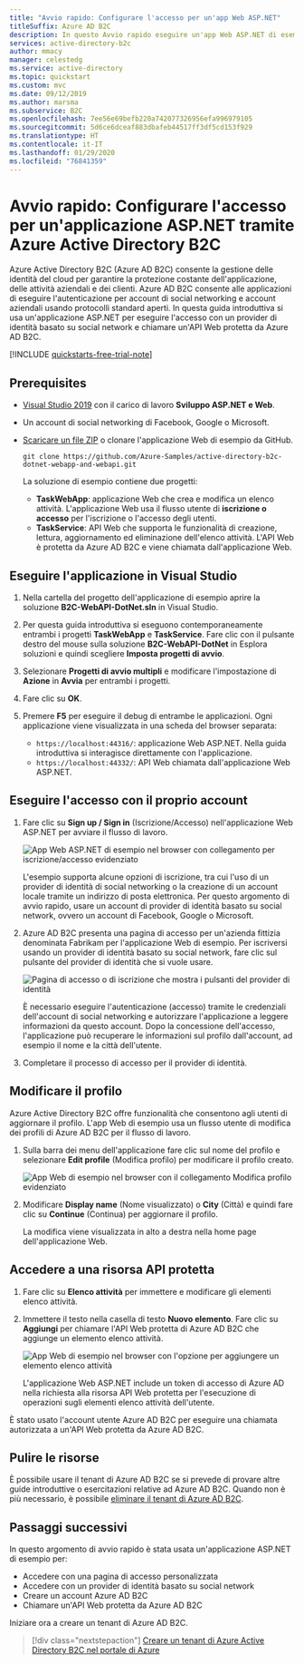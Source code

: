 ```yaml
---
title: "Avvio rapido: Configurare l'accesso per un'app Web ASP.NET"
titleSuffix: Azure AD B2C
description: In questo Avvio rapido eseguire un'app Web ASP.NET di esempio che usa Azure Active Directory B2C per consentire l'accesso all'account.
services: active-directory-b2c
author: mmacy
manager: celestedg
ms.service: active-directory
ms.topic: quickstart
ms.custom: mvc
ms.date: 09/12/2019
ms.author: marsma
ms.subservice: B2C
ms.openlocfilehash: 7ee56e69befb220a742077326956efa996979105
ms.sourcegitcommit: 5d6ce6dceaf883dbafeb44517ff3df5cd153f929
ms.translationtype: HT
ms.contentlocale: it-IT
ms.lasthandoff: 01/29/2020
ms.locfileid: "76841359"
---
```

# <a name="quickstart-set-up-sign-in-for-an-aspnet-application-using-azure-active-directory-b2c"></a>Avvio rapido: Configurare l'accesso per un'applicazione ASP.NET tramite Azure Active Directory B2C

Azure Active Directory B2C (Azure AD B2C) consente la gestione delle identità del cloud per garantire la protezione costante dell'applicazione, delle attività aziendali e dei clienti. Azure AD B2C consente alle applicazioni di eseguire l'autenticazione per account di social networking e account aziendali usando protocolli standard aperti. In questa guida introduttiva si usa un'applicazione ASP.NET per eseguire l'accesso con un provider di identità basato su social network e chiamare un'API Web protetta da Azure AD B2C.

[!INCLUDE [quickstarts-free-trial-note](../../includes/quickstarts-free-trial-note.md)]

## <a name="prerequisites"></a>Prerequisites

- [Visual Studio 2019](https://www.visualstudio.com/downloads/) con il carico di lavoro **Sviluppo ASP.NET e Web**.
- Un account di social networking di Facebook, Google o Microsoft.
- [Scaricare un file ZIP](https://github.com/Azure-Samples/active-directory-b2c-dotnet-webapp-and-webapi/archive/master.zip) o clonare l'applicazione Web di esempio da GitHub.

    ```
    git clone https://github.com/Azure-Samples/active-directory-b2c-dotnet-webapp-and-webapi.git
    ```

    La soluzione di esempio contiene due progetti:

    - **TaskWebApp**: applicazione Web che crea e modifica un elenco attività. L'applicazione Web usa il flusso utente di **iscrizione o accesso** per l'iscrizione o l'accesso degli utenti.
    - **TaskService**: API Web che supporta le funzionalità di creazione, lettura, aggiornamento ed eliminazione dell'elenco attività. L'API Web è protetta da Azure AD B2C e viene chiamata dall'applicazione Web.

## <a name="run-the-application-in-visual-studio"></a>Eseguire l'applicazione in Visual Studio

1. Nella cartella del progetto dell'applicazione di esempio aprire la soluzione **B2C-WebAPI-DotNet.sln** in Visual Studio.
2. Per questa guida introduttiva si eseguono contemporaneamente entrambi i progetti **TaskWebApp** e **TaskService**. Fare clic con il pulsante destro del mouse sulla soluzione **B2C-WebAPI-DotNet** in Esplora soluzioni e quindi scegliere **Imposta progetti di avvio**.
3. Selezionare **Progetti di avvio multipli** e modificare l'impostazione di **Azione** in **Avvia** per entrambi i progetti.
4. Fare clic su **OK**.
5. Premere **F5** per eseguire il debug di entrambe le applicazioni. Ogni applicazione viene visualizzata in una scheda del browser separata:

    - `https://localhost:44316/`: applicazione Web ASP.NET. Nella guida introduttiva si interagisce direttamente con l'applicazione.
    - `https://localhost:44332/`: API Web chiamata dall'applicazione Web ASP.NET.

## <a name="sign-in-using-your-account"></a>Eseguire l'accesso con il proprio account

1. Fare clic su **Sign up / Sign in** (Iscrizione/Accesso) nell'applicazione Web ASP.NET per avviare il flusso di lavoro.

    ![App Web ASP.NET di esempio nel browser con collegamento per iscrizione/accesso evidenziato](./media/quickstart-web-app-dotnet/web-app-sign-in.png)

    L'esempio supporta alcune opzioni di iscrizione, tra cui l'uso di un provider di identità di social networking o la creazione di un account locale tramite un indirizzo di posta elettronica. Per questo argomento di avvio rapido, usare un account di provider di identità basato su social network, ovvero un account di Facebook, Google o Microsoft.

2. Azure AD B2C presenta una pagina di accesso per un'azienda fittizia denominata Fabrikam per l'applicazione Web di esempio. Per iscriversi usando un provider di identità basato su social network, fare clic sul pulsante del provider di identità che si vuole usare.

    ![Pagina di accesso o di iscrizione che mostra i pulsanti del provider di identità](./media/quickstart-web-app-dotnet/sign-in-or-sign-up-web.png)

    È necessario eseguire l'autenticazione (accesso) tramite le credenziali dell'account di social networking e autorizzare l'applicazione a leggere informazioni da questo account. Dopo la concessione dell'accesso, l'applicazione può recuperare le informazioni sul profilo dall'account, ad esempio il nome e la città dell'utente.

3. Completare il processo di accesso per il provider di identità.

## <a name="edit-your-profile"></a>Modificare il profilo

Azure Active Directory B2C offre funzionalità che consentono agli utenti di aggiornare il profilo. L'app Web di esempio usa un flusso utente di modifica dei profili di Azure AD B2C per il flusso di lavoro.

1. Sulla barra dei menu dell'applicazione fare clic sul nome del profilo e selezionare **Edit profile** (Modifica profilo) per modificare il profilo creato.

    ![App Web di esempio nel browser con il collegamento Modifica profilo evidenziato](./media/quickstart-web-app-dotnet/edit-profile-web.png)

2. Modificare **Display name** (Nome visualizzato) o **City** (Città) e quindi fare clic su **Continue** (Continua) per aggiornare il profilo.

    La modifica viene visualizzata in alto a destra nella home page dell'applicazione Web.

## <a name="access-a-protected-api-resource"></a>Accedere a una risorsa API protetta

1. Fare clic su **Elenco attività** per immettere e modificare gli elementi elenco attività.

2. Immettere il testo nella casella di testo **Nuovo elemento**. Fare clic su **Aggiungi** per chiamare l'API Web protetta di Azure AD B2C che aggiunge un elemento elenco attività.

    ![App Web di esempio nel browser con l'opzione per aggiungere un elemento elenco attività](./media/quickstart-web-app-dotnet/add-todo-item-web.png)

    L'applicazione Web ASP.NET include un token di accesso di Azure AD nella richiesta alla risorsa API Web protetta per l'esecuzione di operazioni sugli elementi elenco attività dell'utente.

È stato usato l'account utente Azure AD B2C per eseguire una chiamata autorizzata a un'API Web protetta da Azure AD B2C.

## <a name="clean-up-resources"></a>Pulire le risorse

È possibile usare il tenant di Azure AD B2C se si prevede di provare altre guide introduttive o esercitazioni relative ad Azure AD B2C. Quando non è più necessario, è possibile [eliminare il tenant di Azure AD B2C](faq.md#how-do-i-delete-my-azure-ad-b2c-tenant).

## <a name="next-steps"></a>Passaggi successivi

In questo argomento di avvio rapido è stata usata un'applicazione ASP.NET di esempio per:

* Accedere con una pagina di accesso personalizzata
* Accedere con un provider di identità basato su social network
* Creare un account Azure AD B2C
* Chiamare un'API Web protetta da Azure AD B2C

Iniziare ora a creare un tenant di Azure AD B2C.

> [!div class="nextstepaction"]
> [Creare un tenant di Azure Active Directory B2C nel portale di Azure](tutorial-create-tenant.md)
